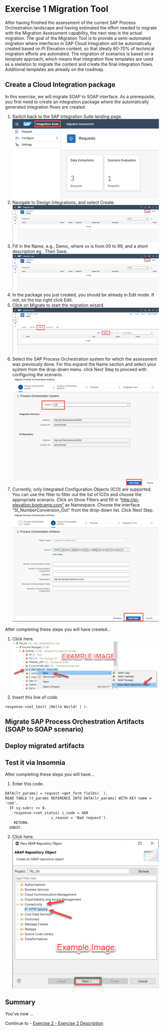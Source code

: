 # Exercise 1 Migration Tool

After having finished the assessment of the current SAP Process Orchestration landscape and having estimated the effort needed to migrate with the Migration Assessment capability, the next step is the actual migration. The goal of the Migration Tool is to provide a semi-automated migration where interfaces in SAP Cloud Integration will be automatically created based on PI Elevation content, so that ideally 60-70% of technical migration efforts are automated. The migration of scenarios is based on a template approach, which means that integration flow templates are used as a skeleton to migrate the content and create the final integration flows. Additional templates are already on the roadmap. 


## Create a Cloud Integration package

In this exercise, we will migrate SOAP to SOAP interface. As a prerequisite, you first need to create an integration package where the automatically generated integration flows are created.

1. Switch back to the SAP Integration Suite landing page.
  <br>![](/exercises/ex1/images/Navigate_Back.png)
2. Navigate to  Design  Integrations, and select  Create.
   <br>![](/exercises/ex1/images/Create_Pack.png)
3. Fill in  the Name, e.g., Demo_<userxx> where xx is from 00 to 99, and a short description eg <Migrate SOAP to SOAP>. Then  Save.
    <br>![](/exercises/ex1/images/Create_Pack.png)
4. In the package you just created, you should be already in Edit mode. If not, on the top right click  Edit.
5. Click on  Migrate to start the migration wizard.
   <br>![](/exercises/ex1/images/Migrate.png)
6. Select the SAP Process Orchestration system for which the assessment was previously done. For this expand the  Name section and select your system from the drop-down menu. click  Next Step to proceed with configuring the scenario.
    <br>![](/exercises/ex1/images/PO_sys.png)
7. Currently, only Integrated Configuration Objects (ICO) are supported. You can use the filter to filter out the list of ICOs and choose the appropriate scenario.  Click on Show Filters and fill in “http://pi-elevation.bootcamp.com“ as Namespace. Choose the interface “SI_NumberConversion_Out” from the drop-down list. Click  Next Step.
   <br>![](/exercises/ex1/images/Namespace_Next.png)

After completing these steps you will have created...

1. Click here.
<br>![](/exercises/ex1/images/01_01_0010.png)

2.	Insert this line of code.
```abap
response->set_text( |Hello World! | ). 
```



## Migrate SAP Process Orchestration Artifacts (SOAP to SOAP scenario)

## Deploy migrated artifacts

## Test it via Insomnia



After completing these steps you will have...

1.	Enter this code.
```abap
DATA(lt_params) = request->get_form_fields(  ).
READ TABLE lt_params REFERENCE INTO DATA(lr_params) WITH KEY name = 'cmd'.
  IF sy-subrc <> 0.
    response->set_status( i_code = 400
                     i_reason = 'Bad request').
    RETURN.
  ENDIF.

```

2.	Click here.
<br>![](/exercises/ex1/images/01_02_0010.png)


## Summary

You've now ...

Continue to - [Exercise 2 - Exercise 2 Description](../ex2/README.md)

